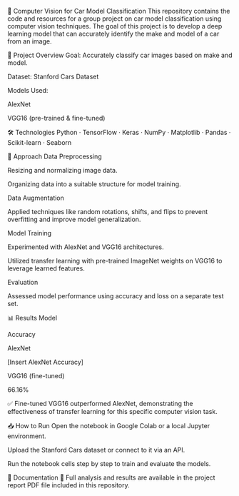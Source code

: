 📖 Computer Vision for Car Model Classification
This repository contains the code and resources for a group project on car model classification using computer vision techniques. The goal of this project is to develop a deep learning model that can accurately identify the make and model of a car from an image.

🚀 Project Overview
Goal: Accurately classify car images based on make and model.

Dataset: Stanford Cars Dataset

Models Used:

AlexNet

VGG16 (pre-trained & fine-tuned)

🛠️ Technologies
Python · TensorFlow · Keras · NumPy · Matplotlib · Pandas · Scikit-learn · Seaborn

🔑 Approach
Data Preprocessing

Resizing and normalizing image data.

Organizing data into a suitable structure for model training.

Data Augmentation

Applied techniques like random rotations, shifts, and flips to prevent overfitting and improve model generalization.

Model Training

Experimented with AlexNet and VGG16 architectures.

Utilized transfer learning with pre-trained ImageNet weights on VGG16 to leverage learned features.

Evaluation

Assessed model performance using accuracy and loss on a separate test set.

📊 Results
Model

Accuracy

AlexNet

[Insert AlexNet Accuracy]

VGG16 (fine-tuned)

66.16%

✅ Fine-tuned VGG16 outperformed AlexNet, demonstrating the effectiveness of transfer learning for this specific computer vision task.

📥 How to Run
Open the notebook in Google Colab or a local Jupyter environment.

Upload the Stanford Cars dataset or connect to it via an API.

Run the notebook cells step by step to train and evaluate the models.

📑 Documentation
  📄 Full analysis and results are available in the project report PDF file included in this repository.
